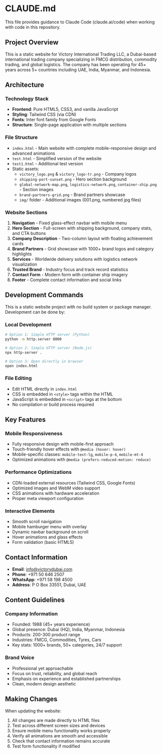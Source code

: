 # CLAUDE.md

This file provides guidance to Claude Code (claude.ai/code) when working with code in this repository.

## Project Overview

This is a static website for Victory International Trading LLC, a Dubai-based international trading company specializing in FMCG distribution, commodity trading, and global logistics. The company has been operating for 45+ years across 5+ countries including UAE, India, Myanmar, and Indonesia.

## Architecture

### Technology Stack
- **Frontend**: Pure HTML5, CSS3, and vanilla JavaScript
- **Styling**: Tailwind CSS (via CDN)
- **Fonts**: Inter font family from Google Fonts
- **Structure**: Single-page application with multiple sections

### File Structure
- `index.html` - Main website with complete mobile-responsive design and advanced animations
- `test.html` - Simplified version of the website
- `test1.html` - Additional test version
- Static assets:
  - `victory_logo.png` & `victory_logo-tr.png` - Company logos
  - `shipping-port-sunset.png` - Hero section background
  - `global-network-map.png`, `logistics-network.png`, `container-ship.png` - Section images
  - `brand-partners-grid.png` - Brand partners showcase
  - `img/` folder - Additional images (001.png, numbered jpg files)

### Website Sections
1. **Navigation** - Fixed glass-effect navbar with mobile menu
2. **Hero Section** - Full-screen with shipping background, company stats, and CTA buttons
3. **Company Description** - Two-column layout with floating achievement cards
4. **Brand Partners** - Grid showcase with 1000+ brand logos and category highlights
5. **Services** - Worldwide delivery solutions with logistics network visualization
6. **Trusted Brand** - Industry focus and track record statistics
7. **Contact Form** - Modern form with container ship imagery
8. **Footer** - Complete contact information and social links

## Development Commands

This is a static website project with no build system or package manager. Development can be done by:

### Local Development
```bash
# Option 1: Simple HTTP server (Python)
python -m http.server 8000

# Option 2: Simple HTTP server (Node.js)
npx http-server .

# Option 3: Open directly in browser
open index.html
```

### File Editing
- Edit HTML directly in `index.html`
- CSS is embedded in `<style>` tags within the HTML
- JavaScript is embedded in `<script>` tags at the bottom
- No compilation or build process required

## Key Features

### Mobile Responsiveness
- Fully responsive design with mobile-first approach
- Touch-friendly hover effects with `@media (hover: hover)`
- Mobile-specific classes: `mobile-text-lg`, `mobile-p-4`, `mobile-mt-4`
- Optimized animations with `@media (prefers-reduced-motion: reduce)`

### Performance Optimizations
- CDN-loaded external resources (Tailwind CSS, Google Fonts)
- Optimized images and WebM video support
- CSS animations with hardware acceleration
- Proper meta viewport configuration

### Interactive Elements
- Smooth scroll navigation
- Mobile hamburger menu with overlay
- Dynamic navbar background on scroll
- Hover animations and glass effects
- Form validation (basic HTML5)

## Contact Information
- **Email**: info@victorydubai.com
- **Phone**: +971 50 646 2507
- **WhatsApp**: +971 58 198 4500
- **Address**: P O Box 33551, Dubai, UAE

## Content Guidelines

### Company Information
- Founded: 1988 (45+ years experience)
- Global presence: Dubai (HQ), India, Myanmar, Indonesia
- Products: 200-300 product range
- Industries: FMCG, Commodities, Tyres, Cars
- Key stats: 1000+ brands, 50+ categories, 24/7 support

### Brand Voice
- Professional yet approachable
- Focus on trust, reliability, and global reach
- Emphasis on experience and established partnerships
- Clean, modern design aesthetic

## Making Changes

When updating the website:
1. All changes are made directly to HTML files
2. Test across different screen sizes and devices
3. Ensure mobile menu functionality works properly
4. Verify all animations are smooth and accessible
5. Check that contact information remains accurate
6. Test form functionality if modified